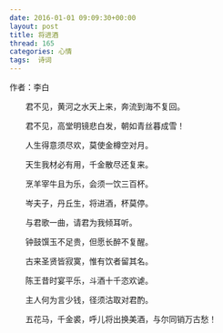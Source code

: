 ```yaml
---
date: 2016-01-01 09:09:30+00:00
layout: post
title: 将进酒
thread: 165
categories: 心情
tags:  诗词
---
```


作者：李白 

　　君不见，黄河之水天上来，奔流到海不复回。

　　君不见，高堂明镜悲白发，朝如青丝暮成雪！

　　人生得意须尽欢，莫使金樽空对月。

　　天生我材必有用，千金散尽还复来。

　　烹羊宰牛且为乐，会须一饮三百杯。

　　岑夫子，丹丘生，将进酒，杯莫停。

　　与君歌一曲，请君为我倾耳听。

　　钟鼓馔玉不足贵，但愿长醉不复醒。

　　古来圣贤皆寂寞，惟有饮者留其名。

　　陈王昔时宴平乐，斗酒十千恣欢谑。

　　主人何为言少钱，径须沽取对君酌。

　　五花马，千金裘，呼儿将出换美酒，与尔同销万古愁！
	